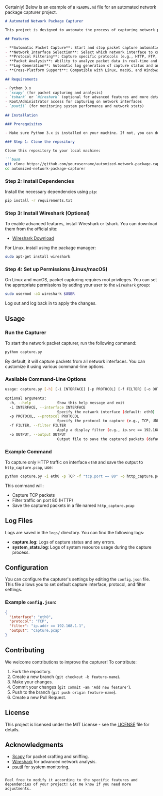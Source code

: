 Certainly! Below is an example of a `README.md` file for an automated network package capturer project.

```markdown
# Automated Network Package Capturer

This project is designed to automate the process of capturing network packets in real-time and analyzing network traffic. It can be used for network diagnostics, monitoring, and security auditing. The system is flexible and can be configured to capture packets from specific interfaces, filter by protocols or IP addresses, and store the captured data in a structured format for further analysis.

## Features

- **Automatic Packet Capture**: Start and stop packet capture automatically based on defined conditions.
- **Network Interface Selection**: Select which network interface to capture traffic from (e.g., eth0, wlan0).
- **Protocol Filtering**: Capture specific protocols (e.g., HTTP, FTP, DNS).
- **Packet Analysis**: Ability to analyze packet data in real-time and save the results in pcap format for offline analysis.
- **Log Generation**: Automatic log generation of capture status and any errors during the process.
- **Cross-Platform Support**: Compatible with Linux, macOS, and Windows (via WSL for Windows).
  
## Requirements

- Python 3.x
- `scapy` (for packet capturing and analysis)
- `tshark` or `Wireshark` (optional for advanced features and more detailed analysis)
- Root/Administrator access for capturing on network interfaces
- `psutil` (for monitoring system performance and network stats)
  
## Installation

### Prerequisites

- Make sure Python 3.x is installed on your machine. If not, you can download it from the official [Python website](https://www.python.org/).
  
### Step 1: Clone the repository

Clone this repository to your local machine:

```bash
git clone https://github.com/yourusername/automized-network-package-capturer.git
cd automized-network-package-capturer
```

### Step 2: Install Dependencies

Install the necessary dependencies using `pip`:

```bash
pip install -r requirements.txt
```

### Step 3: Install Wireshark (Optional)

To enable advanced features, install Wireshark or tshark. You can download them from the official site:

- [Wireshark Download](https://www.wireshark.org/download.html)

For Linux, install using the package manager:

```bash
sudo apt-get install wireshark
```

### Step 4: Set up Permissions (Linux/macOS)

On Linux and macOS, packet capturing requires root privileges. You can set the appropriate permissions by adding your user to the `wireshark` group:

```bash
sudo usermod -aG wireshark $USER
```

Log out and log back in to apply the changes.

## Usage

### Run the Capturer

To start the network packet capturer, run the following command:

```bash
python capture.py
```

By default, it will capture packets from all network interfaces. You can customize it using various command-line options.

### Available Command-Line Options

```bash
usage: capture.py [-h] [-i INTERFACE] [-p PROTOCOL] [-f FILTER] [-o OUTPUT]
  
optional arguments:
  -h, --help            Show this help message and exit
  -i INTERFACE, --interface INTERFACE
                        Specify the network interface (default: eth0)
  -p PROTOCOL, --protocol PROTOCOL
                        Specify the protocol to capture (e.g., TCP, UDP, ICMP)
  -f FILTER, --filter FILTER
                        Apply a display filter (e.g., ip.src == 192.168.1.1)
  -o OUTPUT, --output OUTPUT
                        Output file to save the captured packets (default: capture.pcap)
```

### Example Command

To capture only HTTP traffic on interface `eth0` and save the output to `http_capture.pcap`, use:

```bash
python capture.py -i eth0 -p TCP -f "tcp.port == 80" -o http_capture.pcap
```

This command will:

- Capture TCP packets
- Filter traffic on port 80 (HTTP)
- Save the captured packets in a file named `http_capture.pcap`

## Log Files

Logs are saved in the `logs/` directory. You can find the following logs:

- **capture.log**: Logs of capture status and any errors.
- **system_stats.log**: Logs of system resource usage during the capture process.

## Configuration

You can configure the capturer's settings by editing the `config.json` file. This file allows you to set default capture interface, protocol, and filter settings.

### Example `config.json`:

```json
{
  "interface": "eth0",
  "protocol": "TCP",
  "filter": "ip.addr == 192.168.1.1",
  "output": "capture.pcap"
}
```

## Contributing

We welcome contributions to improve the capturer! To contribute:

1. Fork the repository.
2. Create a new branch (`git checkout -b feature-name`).
3. Make your changes.
4. Commit your changes (`git commit -am 'Add new feature'`).
5. Push to the branch (`git push origin feature-name`).
6. Create a new Pull Request.

## License

This project is licensed under the MIT License - see the [LICENSE](LICENSE) file for details.

## Acknowledgments

- [Scapy](https://scapy.readthedocs.io/en/latest/) for packet crafting and sniffing.
- [Wireshark](https://www.wireshark.org/) for advanced network analysis.
- [psutil](https://psutil.readthedocs.io/en/latest/) for system monitoring.
```

Feel free to modify it according to the specific features and dependencies of your project! Let me know if you need more adjustments.
